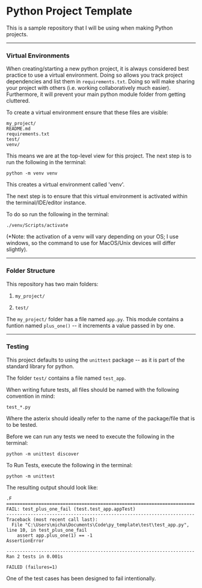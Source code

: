 # Python Project Template

This is a sample repository that I will be using when making Python projects.


___

### Virtual Environments

When creating/starting a new python project, it is always considered best practice to use a virtual environment. Doing so allows you track project dependencies and list them in `requirements.txt`. Doing so will make sharing your project with others (i.e. working collaboratively much easier). Furthermore, it will prevent your main python module folder from getting cluttered.

To create a virtual environment ensure that these files are visible:

```
my_project/  
README.md  
requirements.txt  
test/  
venv/
```

This means we are at the top-level view for this project. The next step is to run the following in the terminal:

``` 
python -m venv venv
```

This creates a virtual environment called 'venv'. 

The next step is to ensure that this virtual environment is activated within the terminal/IDE/editor instance.

To do so run the following in the terminal:

```
./venv/Scripts/activate
```

(*Note: the activation of a venv will vary depending on your OS; I use windows, so the command to use for MacOS/Unix devices will differ slightly).
____

### Folder Structure

This repository has two main folders:

1. `my_project/`

2. `test/`

The `my_project/` folder has a file named `app.py`. This module contains a funtion named `plus_one()` -- it increments a value passed in by one.

_____

### Testing

This project defaults to using the `unittest` package -- as it is part of the standard library for python.

The folder `test/` contains a file named `test_app`.

When writing future tests, all files should be named with the following convention in mind:

```
test_*.py
```

Where the asterix should ideally refer to the name of the package/file that is to be tested.

Before we can run any tests we need to execute the following in the terminal:

```
python -m unittest discover
```

To Run Tests, execute the following in the terminal:

```
python -m unittest
```

The resulting output should look like:

```
.F
======================================================================
FAIL: test_plus_one_fail (test.test_app.appTest)
----------------------------------------------------------------------
Traceback (most recent call last):
  File "C:\Users\micha\Documents\Code\py_template\test\test_app.py", line 10, in test_plus_one_fail
    assert app.plus_one(1) == -1
AssertionError

----------------------------------------------------------------------
Ran 2 tests in 0.001s

FAILED (failures=1)
```

One of the test cases has been designed to fail intentionally.